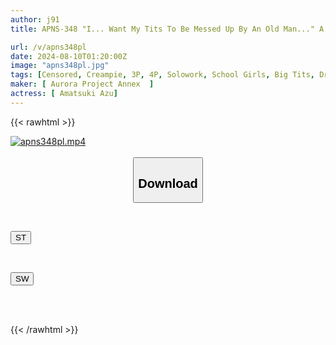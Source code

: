 ```yaml
---
author: j91
title: APNS-348 "I... Want My Tits To Be Messed Up By An Old Man..." A Big-breasted Schoolgirl With A Fetish For Middle-aged Dicks. While Home Alone, She Is Molested By The Old Men In The Neighborhood... A Slutty Creampie And Pregnancy. Neither Her Teachers Nor Her Classmates Know The Real Me... Azu Amatsuki

url: /v/apns348pl
date: 2024-08-10T01:20:00Z
image: "apns348pl.jpg"
tags: [Censored, Creampie, 3P, 4P, Solowork, School Girls, Big Tits, Drama	]
maker: [ Aurora Project Annex  ]
actress: [ Amatsuki Azu]
---
```



{{< rawhtml >}}

<div class="video" data-videoid="WDKda9b163tbdVy">
    <a href="javascript:;">
        <img src="/v/apns348pl/apns348pl.jpg" width="WIDTH" height="HEIGHT" alt="apns348pl.mp4" loading="lazy">
    </a>
</div>

<script type="text/javascript" src="https://j91.asia/asset/on-demand-st.js"></script>

<br>
  <link rel="stylesheet" href="https://j91.asia/asset/bs5.css">
  
  <center>
  <button class="btn btn-primary" type="button" data-bs-toggle="collapse" data-bs-target=".multi-collapse" aria-expanded="false" aria-controls="multiCollapseExample1 multiCollapseExample2"><h2>Download</h2></button></center>
</p>
<div class="row">
  <div class="col">
    <div class="collapse multi-collapse" id="multiCollapseExample1">
      <div class="card card-body">
	      	      <br>
<div class="buttons">  
<p><a href="/v/apns348pl/st.html" target="_blank"><button class="btn-hover color-3"><i class="fa fa-download"></i> ST</button></a></p></div>
    </div>
  </div>
</div>
  <div class="col">
    <div class="collapse multi-collapse" id="multiCollapseExample2">
      <div class="card card-body">
	      <br>
<div class="buttons">
<p><a href="/v/apns348pl/sw.html" target="_blank"><button class="btn-hover color-2"><i class="fa fa-download"></i> SW</button></a></p></div>
<br><br>
      </div>
    </div>
  </div>
</div>

{{< /rawhtml >}}